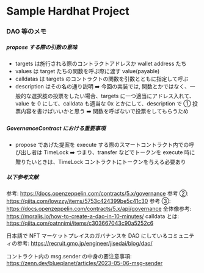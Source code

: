 # Sample Hardhat Project

### DAO 等のメモ

##### propose する際の引数の意味

- targets は施行される際のコントラクトアドレスか wallet address たち
- values は target たちの関数を呼ぶ際に渡す value(payable)
- calldatas は targets のコントラクトの関数を引数とともに指定して呼ぶ
- description はその名の通り説明
  ➡️ 今回の実装では,
  関数とかではなく、一般的な選択肢の投票をしたい場合、targets に一つ適当にアドレス入れて、value を 0 にして、calldata も適当な 0x とかにして、description で ① 投票内容を書けばいいかと思う
  ➡️ 関数を呼ばないで投票をしてもらうため

##### GovernanceContract における重要事項

- propose であげた提案を execute する際のスマートコントラクト内での呼び出し者は TimeLock
  ➡️ つまり、transfer などでトークンを execute 時に贈りたいときは、TimeLock コントラクトにトークンを与える必要あり

##### 以下参考文献

参考: https://docs.openzeppelin.com/contracts/5.x/governance
参考 ②: https://qiita.com/lowzzy/items/5753c424399be5c41c30
参考 ③: https://docs.openzeppelin.com/contracts/5.x/api/governance
全体像参考: https://moralis.io/how-to-create-a-dao-in-10-minutes/
calldata とは: https://qiita.com/oatnnimi/items/c303667043c90a5252c6

日本語で NFT マーケットプレイスのガバナンスを DAO にしているコミュニティの参考: https://recruit.gmo.jp/engineer/jisedai/blog/dao/

コントラクト内の msg.sender の中身の要注意事項: https://zenn.dev/blueplanet/articles/2023-05-06-msg-sender
